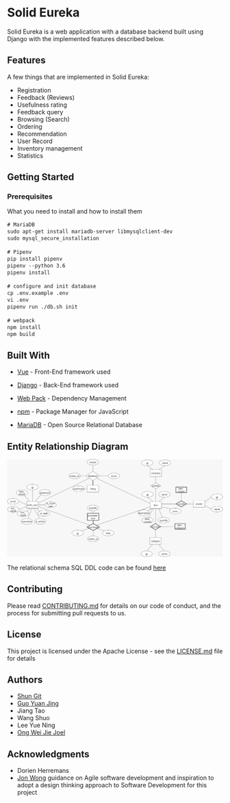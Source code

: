 # Solid Eureka

Solid Eureka is a web application with a database backend built using Django with the implemented
features described below.

## Features
A few things that are implemented in Solid Eureka:
* Registration
* Feedback (Reviews)
* Usefulness rating
* Feedback query
* Browsing (Search)
* Ordering
* Recommendation
* User Record
* Inventory management
* Statistics

## Getting Started

### Prerequisites

What you need to install and how to install them

```
# MariaDB
sudo apt-get install mariadb-server libmysqlclient-dev
sudo mysql_secure_installation

# Pipenv
pip install pipenv
pipenv --python 3.6
pipenv install

# configure and init database
cp .env.example .env
vi .env
pipenv run ./db.sh init

# webpack
npm install
npm build
```

## Built With

* [Vue](https://vuejs.org/) - Front-End framework used
* [Django](https://www.djangoproject.com/) - Back-End framework used

* [Web Pack](https://webpack.js.org/) - Dependency Management
* [npm](https://www.npmjs.com/) - Package Manager for JavaScript

* [MariaDB](https://mariadb.org/) - Open Source Relational Database


## Entity Relationship Diagram
![Alt text](misc/er-diagram.jpeg "ER Diagram")

The relational schema SQL DDL code can be found [here](common/schema.sql)

## Contributing

Please read [CONTRIBUTING.md](misc/CONTRIBUTING.md) for details on our code of conduct, and the process for submitting pull requests to us.

## License

This project is licensed under the Apache License - see the [LICENSE.md](misc/LICENSE.md) file for details

## Authors

* [Shun Git](https://github.com/randName)
* [Guo Yuan Jing](https://github.com/guoyuanjing2988)
* Jiang Tao
* Wang Shuo
* Lee Yue Ning
* [Ong Wei Jie Joel](https://github.com/joelowj)

## Acknowledgments
* Dorien Herremans
* [Jon Wong](https://github.com/jon-wong-sutd) guidance on Agile software development and inspiration to adopt a design thinking approach to Software Development for this project
